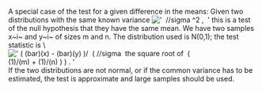 A special case of the test for a given difference in the means: Given
two distributions with the same known variance
!['  //sigma \^2 ,  '](../dictionary/equation_images/1832.2..png) this
is a test of the null hypothesis that they have the same mean. We have
two samples x~i~ and y~i~ of sizes m and n. The distribution used is
N(0,1); the test statistic is \\
![' ( (bar)(x) - (bar)(y) )/  ( //sigma  the square root of  (
(1)/(m) + (1)/(n) ) ) . '](../dictionary/equation_images/1832.1..png)
If the two distributions are not normal, or if the common variance has
to be estimated, the test is approximate and large samples should be
used.

